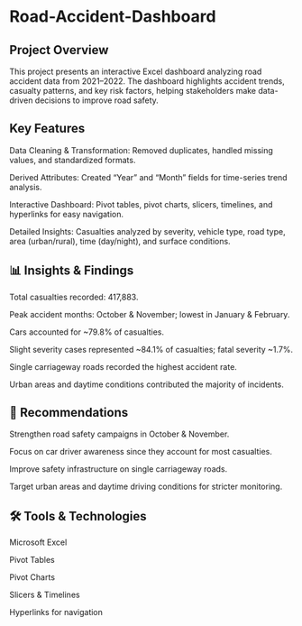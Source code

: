 # Road-Accident-Dashboard
## Project Overview

This project presents an interactive Excel dashboard analyzing road accident data from 2021–2022. The dashboard highlights accident trends, casualty patterns, and key risk factors, helping stakeholders make data-driven decisions to improve road safety.

## Key Features

Data Cleaning & Transformation: Removed duplicates, handled missing values, and standardized formats.

Derived Attributes: Created “Year” and “Month” fields for time-series trend analysis.

Interactive Dashboard: Pivot tables, pivot charts, slicers, timelines, and hyperlinks for easy navigation.

Detailed Insights: Casualties analyzed by severity, vehicle type, road type, area (urban/rural), time (day/night), and surface conditions.

## 📊 Insights & Findings

Total casualties recorded: 417,883.

Peak accident months: October & November; lowest in January & February.

Cars accounted for ~79.8% of casualties.

Slight severity cases represented ~84.1% of casualties; fatal severity ~1.7%.

Single carriageway roads recorded the highest accident rate.

Urban areas and daytime conditions contributed the majority of incidents.

## 🎯 Recommendations

Strengthen road safety campaigns in October & November.

Focus on car driver awareness since they account for most casualties.

Improve safety infrastructure on single carriageway roads.

Target urban areas and daytime driving conditions for stricter monitoring.

## 🛠 Tools & Technologies

Microsoft Excel

Pivot Tables

Pivot Charts

Slicers & Timelines

Hyperlinks for navigation
